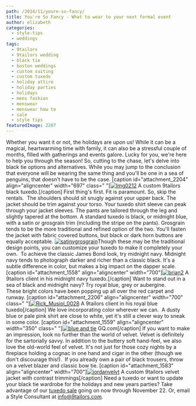 ```yaml
---
path: /2014/11/youre-so-fancy/
title: You're So Fancy - What to wear to your next formal event
author: elizabeth
categories: 
  - style-tips
  - weddings
tags: 
  - 9tailors
  - 9tailors wedding
  - black tie
  - boston weddings
  - custom suiting
  - custom tuxedo
  - holiday attire
  - holiday parties
  - holidays
  - mens fashion
  - menswear
  - menswear how to
  - sale
  - style tips
featuredImage: 2207
---
```

Whether you want it or not, the holidays are upon us! While it can be a magical, heartwarming time with family, it can also be a stressful couple of months, filled with gatherings and events galore. Lucky for you, we're here to help you through the season! So, cutting to the chase, let's delve into black tie options and alternatives. While you may jump to the conclusion that everyone will be wearing the same thing and you'll be one in a sea of penguins, that doesn't have to be the case. \[caption id="attachment\_2204" align="aligncenter" width="697" class=" "\][![Img0212](http://blog.9tailors.com/uploads/Img0212-697x1024.jpg)](http://blog.9tailors.com/uploads/Img0212.jpg) A custom 9tailors black tuxedo.\[/caption\] First thing's first. Fit is paramount. So, skip the rentals.  The shoulders should sit snugly against your upper back. The jacket should be trim against your torso. Your tuxedo shirt sleeve can peak through your jacket sleeves. The pants are tailored through the leg and slightly tapered at the bottom. A standard tuxedo is black, or midnight blue, with a satin or grosgrain trim (including the stripe on the pants). Grosgrain tends to be the more traditional and refined option of the two. You'll fasten the jacket with fabric covered buttons, but black or dark horn buttons are equally acceptable. [![satinvgrosgrain](http://blog.9tailors.com/uploads/satinvgrosgrain.jpg)](http://blog.9tailors.com/uploads/satinvgrosgrain.jpg)Though these may be the traditional design points, you can customize your tuxedo to make it completely your own.  To achieve the classic James Bond look, try midnight navy. Midnight navy tends to photograph darker and richer than a classic black. It's a subtle difference in color, but makes a big impact on the dapper scale. \[caption id="attachment\_1558" align="aligncenter" width="700"\][![brian2](http://blog.9tailors.com/uploads/brian2.jpg)](http://blog.9tailors.com/uploads/brian2.jpg) A 9tailors client in his midnight navy tuxedo.\[/caption\] Want to stand out in a sea of black and midnight navy? Try royal blue, grey or aubergine. These bright colors have been popping up all over the red carpet and runway. \[caption id="attachment\_2206" align="aligncenter" width="700" class=" "\][![Rick_Musiol_0028](http://blog.9tailors.com/uploads/Rick_Musiol_0028.jpg)](http://blog.9tailors.com/uploads/Rick_Musiol_0028.jpg) A 9tailors client in his royal blue tuxedo\[/caption\] We love incorporating color wherever we can.  A dusty blue or pale pink shirt are close to white, yet it's still a clever way to sneak in some color. \[caption id="attachment\_1559" align="aligncenter" width="350" class=" "\][![blue and tie](http://blog.9tailors.com/uploads/blue-and-tie-237x300.jpg)](http://blog.9tailors.com/uploads/blue-and-tie.jpg) GQ.com\[/caption\] If you want to make an impression, look no further than the world of velvet. Velvet is definitely for the sartorially savvy. In addition to the buttery soft hand-feel, we also love the old-world feel of velvet. It's not just for those cozy nights by a fireplace holding a cognac in one hand and cigar in the other (though we don't discourage this!).  If you already own a pair of black trousers, throw on a velvet blazer and classic bow tie. \[caption id="attachment\_1583" align="aligncenter" width="700"\][![jordanvelvt](http://blog.9tailors.com/uploads/jordanvelvt.jpg)](http://blog.9tailors.com/uploads/jordanvelvt.jpg) A custom 9tailors velvet jacket with contrast trimmings\[/caption\] Need a tuxedo or want to update your black tie wardrobe for the holidays and new years parties? Take advantage of our [tuxedo sale](http://blog.9tailors.com/2014/11/need-a-tux-youre-in-luck/ "Need a Tux? You’re in Luck") going on now through November 22. Or, email a Style Consultant at info@9tailors.com.